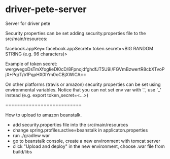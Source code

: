 # driver-pete-server
Server for driver pete


Security properties can be set adding security.properties file to the src/main/resources:

facebook.appKey=<YOUR FACEBOOK APP ID>
facebook.appSecret=<YOUR FACEBOOK APP SECRET>
token.secret=<BIG RANDOM STRING (e.g. 96 characters)>


Example of token secret:
wergwegoDsTmXfogIieDI0cD/8FpnojdfghdfJT5U9I/FGVmBzwertR8cbXTvoPjX+Pq/T/b1PqpHX0lYm0oCBjXWICA==


On other platforms (travis or amazon) security properties can be set using environmental variables.
Notice that you can not set env var with '.', use '_' instead (e.g. export token_secret=<...>)


==========================

How to upload to amazon beanstalk.
 - add security.properties file into the src/main/resources
 - change spring.profiles.active=beanstalk in applicaton.properties
 - run ./gradlew war
 - go to beanstalk console, create a new environment with tomcat server
 - click "Upload and deploy" in the new environment, choose .war file from build/libs
